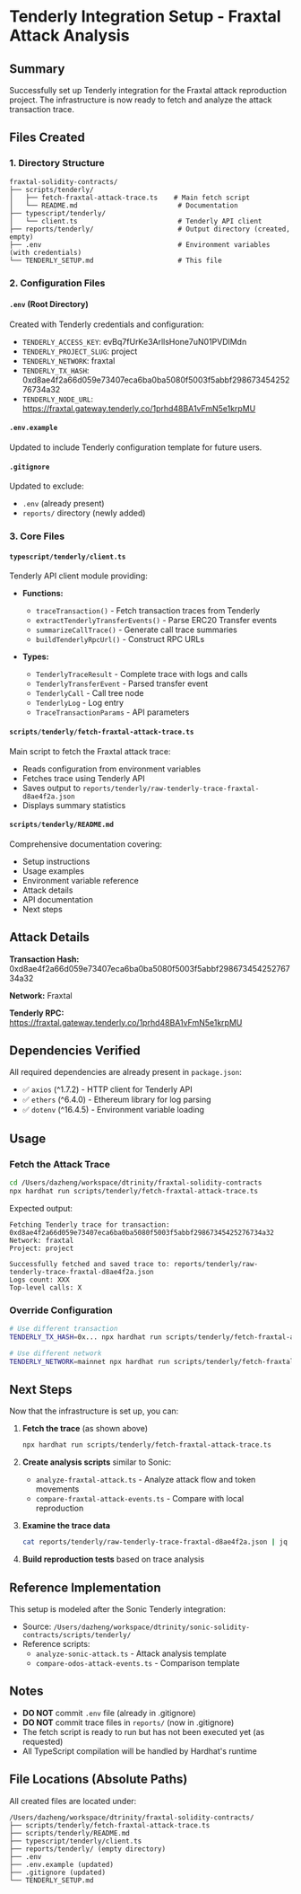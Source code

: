 # Tenderly Integration Setup - Fraxtal Attack Analysis

## Summary

Successfully set up Tenderly integration for the Fraxtal attack reproduction project. The infrastructure is now ready to fetch and analyze the attack transaction trace.

## Files Created

### 1. Directory Structure

```
fraxtal-solidity-contracts/
├── scripts/tenderly/
│   ├── fetch-fraxtal-attack-trace.ts    # Main fetch script
│   └── README.md                         # Documentation
├── typescript/tenderly/
│   └── client.ts                         # Tenderly API client
├── reports/tenderly/                     # Output directory (created, empty)
├── .env                                  # Environment variables (with credentials)
└── TENDERLY_SETUP.md                     # This file
```

### 2. Configuration Files

#### `.env` (Root Directory)
Created with Tenderly credentials and configuration:
- `TENDERLY_ACCESS_KEY`: evBq7fUrKe3ArllsHone7uN01PVDlMdn
- `TENDERLY_PROJECT_SLUG`: project
- `TENDERLY_NETWORK`: fraxtal
- `TENDERLY_TX_HASH`: 0xd8ae4f2a66d059e73407eca6ba0ba5080f5003f5abbf29867345425276734a32
- `TENDERLY_NODE_URL`: https://fraxtal.gateway.tenderly.co/1prhd48BA1vFmN5e1krpMU

#### `.env.example`
Updated to include Tenderly configuration template for future users.

#### `.gitignore`
Updated to exclude:
- `.env` (already present)
- `reports/` directory (newly added)

### 3. Core Files

#### `typescript/tenderly/client.ts`
Tenderly API client module providing:
- **Functions:**
  - `traceTransaction()` - Fetch transaction traces from Tenderly
  - `extractTenderlyTransferEvents()` - Parse ERC20 Transfer events
  - `summarizeCallTrace()` - Generate call trace summaries
  - `buildTenderlyRpcUrl()` - Construct RPC URLs

- **Types:**
  - `TenderlyTraceResult` - Complete trace with logs and calls
  - `TenderlyTransferEvent` - Parsed transfer event
  - `TenderlyCall` - Call tree node
  - `TenderlyLog` - Log entry
  - `TraceTransactionParams` - API parameters

#### `scripts/tenderly/fetch-fraxtal-attack-trace.ts`
Main script to fetch the Fraxtal attack trace:
- Reads configuration from environment variables
- Fetches trace using Tenderly API
- Saves output to `reports/tenderly/raw-tenderly-trace-fraxtal-d8ae4f2a.json`
- Displays summary statistics

#### `scripts/tenderly/README.md`
Comprehensive documentation covering:
- Setup instructions
- Usage examples
- Environment variable reference
- Attack details
- API documentation
- Next steps

## Attack Details

**Transaction Hash:** 0xd8ae4f2a66d059e73407eca6ba0ba5080f5003f5abbf29867345425276734a32

**Network:** Fraxtal

**Tenderly RPC:** https://fraxtal.gateway.tenderly.co/1prhd48BA1vFmN5e1krpMU

## Dependencies Verified

All required dependencies are already present in `package.json`:
- ✅ `axios` (^1.7.2) - HTTP client for Tenderly API
- ✅ `ethers` (^6.4.0) - Ethereum library for log parsing
- ✅ `dotenv` (^16.4.5) - Environment variable loading

## Usage

### Fetch the Attack Trace

```bash
cd /Users/dazheng/workspace/dtrinity/fraxtal-solidity-contracts
npx hardhat run scripts/tenderly/fetch-fraxtal-attack-trace.ts
```

Expected output:
```
Fetching Tenderly trace for transaction: 0xd8ae4f2a66d059e73407eca6ba0ba5080f5003f5abbf29867345425276734a32
Network: fraxtal
Project: project

Successfully fetched and saved trace to: reports/tenderly/raw-tenderly-trace-fraxtal-d8ae4f2a.json
Logs count: XXX
Top-level calls: X
```

### Override Configuration

```bash
# Use different transaction
TENDERLY_TX_HASH=0x... npx hardhat run scripts/tenderly/fetch-fraxtal-attack-trace.ts

# Use different network
TENDERLY_NETWORK=mainnet npx hardhat run scripts/tenderly/fetch-fraxtal-attack-trace.ts
```

## Next Steps

Now that the infrastructure is set up, you can:

1. **Fetch the trace** (as shown above)
   ```bash
   npx hardhat run scripts/tenderly/fetch-fraxtal-attack-trace.ts
   ```

2. **Create analysis scripts** similar to Sonic:
   - `analyze-fraxtal-attack.ts` - Analyze attack flow and token movements
   - `compare-fraxtal-attack-events.ts` - Compare with local reproduction

3. **Examine the trace data**
   ```bash
   cat reports/tenderly/raw-tenderly-trace-fraxtal-d8ae4f2a.json | jq '.'
   ```

4. **Build reproduction tests** based on trace analysis

## Reference Implementation

This setup is modeled after the Sonic Tenderly integration:
- Source: `/Users/dazheng/workspace/dtrinity/sonic-solidity-contracts/scripts/tenderly/`
- Reference scripts:
  - `analyze-sonic-attack.ts` - Attack analysis template
  - `compare-odos-attack-events.ts` - Comparison template

## Notes

- **DO NOT** commit `.env` file (already in .gitignore)
- **DO NOT** commit trace files in `reports/` (now in .gitignore)
- The fetch script is ready to run but has not been executed yet (as requested)
- All TypeScript compilation will be handled by Hardhat's runtime

## File Locations (Absolute Paths)

All created files are located under:
```
/Users/dazheng/workspace/dtrinity/fraxtal-solidity-contracts/
├── scripts/tenderly/fetch-fraxtal-attack-trace.ts
├── scripts/tenderly/README.md
├── typescript/tenderly/client.ts
├── reports/tenderly/ (empty directory)
├── .env
├── .env.example (updated)
├── .gitignore (updated)
└── TENDERLY_SETUP.md
```
